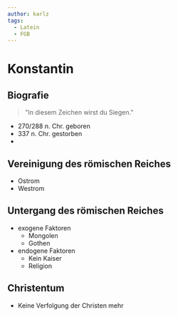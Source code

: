 ```yaml
---
author: karlz
tags:
  - Latein
  - FGB
---
```


# Konstantin

## Biografie

> "In diesem Zeichen wirst du Siegen."

- 270/288 n. Chr. geboren
- 337 n. Chr. gestorben
- 

## Vereinigung des römischen Reiches

- Ostrom
- Westrom

## Untergang des römischen Reiches

- exogene Faktoren
	- Mongolen
	- Gothen
- endogene Faktoren
	- Kein Kaiser
	- Religion

## Christentum

- Keine Verfolgung der Christen mehr

